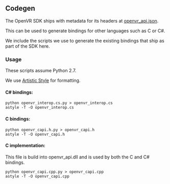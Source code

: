 Codegen
---
The OpenVR SDK ships with metadata for its headers at [openvr_api.json](https://github.com/ValveSoftware/openvr/blob/master/headers/openvr_api.json).

This can be used to generate bindings for other languages such as C or C#.

We include the scripts we use to generate the existing bindings that ship as part of the SDK here.

### Usage

These scripts assume Python 2.7.

We use [Artistic Style](http://astyle.sourceforge.net/) for formatting.

#### C# bindings:

```
python openvr_interop.cs.py > openvr_interop.cs
astyle -T -O openvr_interop.cs
```

#### C bindings:

```
python openvr_capi.h.py > openvr_capi.h
astyle -T -O openvr_capi.h
```

#### C implementation:

This file is build into openvr_api.dll and is used by both the C and C# bindings.

```
python openvr_capi.cpp.py > openvr_capi.cpp
astyle -T -O openvr_capi.cpp
```